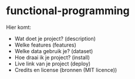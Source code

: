 # functional-programming

Hier komt:
- Wat doet je project? (description)
- Welke features (features)
- Welke data gebruik je? (dataset)
- Hoe draai ik je project? (install)
- Live link van je project (deploy)
- Credits en license (bronnen (MIT licence))
